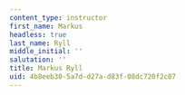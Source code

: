 ```yaml
---
content_type: instructor
first_name: Markus
headless: true
last_name: Ryll
middle_initial: ''
salutation: ''
title: Markus Ryll
uid: 4b8eeb30-5a7d-d27a-d83f-08dc720f2c07
---
```


